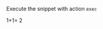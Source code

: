 Execute the snippet with action `exec`
<!-- <snip id="EXEC" inject_from="yaml" action="exec"> -->
1+1= 2

<!-- </snip> -->